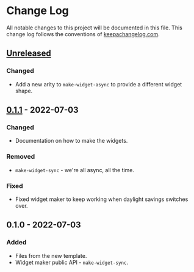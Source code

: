 # Change Log
All notable changes to this project will be documented in this file. This change log follows the conventions of [keepachangelog.com](http://keepachangelog.com/).

## [Unreleased]
### Changed
- Add a new arity to `make-widget-async` to provide a different widget shape.

## [0.1.1] - 2022-07-03
### Changed
- Documentation on how to make the widgets.

### Removed
- `make-widget-sync` - we're all async, all the time.

### Fixed
- Fixed widget maker to keep working when daylight savings switches over.

## 0.1.0 - 2022-07-03
### Added
- Files from the new template.
- Widget maker public API - `make-widget-sync`.

[Unreleased]: https://sourcehost.site/your-name/restful-crud/compare/0.1.1...HEAD
[0.1.1]: https://sourcehost.site/your-name/restful-crud/compare/0.1.0...0.1.1
